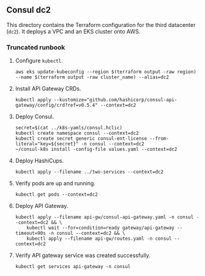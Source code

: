 ## Consul dc2

This directory contains the Terraform configuration for the third datacenter (`dc2`).  It deploys a VPC and an EKS cluster onto AWS.

### Truncated runbook

1. Configure `kubectl`.

    ```
    aws eks update-kubeconfig --region $(terraform output -raw region) --name $(terraform output -raw cluster_name) --alias=dc2
    ```

1. Install API Gateway CRDs.

    ```
    kubectl apply --kustomize="github.com/hashicorp/consul-api-gateway/config/crd?ref=v0.5.4" --context=dc2
    ```

1. Deploy Consul.

    ```
    secret=$(cat ../k8s-yamls/consul.hclic)
    kubectl create namespace consul --context=dc2
    kubectl create secret generic consul-ent-license --from-literal="key=${secret}" -n consul --context=dc2
    ~/consul-k8s install -config-file values.yaml --context=dc2
    ```

1. Deploy HashiCups.

    ```
    kubectl apply --filename ../two-services --context=dc2
    ```

1. Verify pods are up and running.

    ```
    kubectl get pods --context=dc2
    ```

1. Deploy API Gateway.

    ```
    kubectl apply --filename api-gw/consul-api-gateway.yaml -n consul --context=dc2 && \
        kubectl wait --for=condition=ready gateway/api-gateway --timeout=90s -n consul --context=dc2 && \
        kubectl apply --filename api-gw/routes.yaml -n consul --context=dc2 
    ```

1. Verify API gateway service was created successfully.

    ```
    kubectl get services api-gateway -n consul
    ```